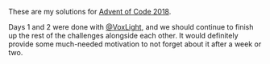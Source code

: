 These are my solutions for [Advent of Code 2018](https://adventofcode.com/2018).

Days 1 and 2 were done with [@VoxLight](https://github.com/VoxLight), and we
should continue to finish up the rest of the challenges alongside each other. It
would definitely provide some much-needed motivation to not forget about it
after a week or two.
